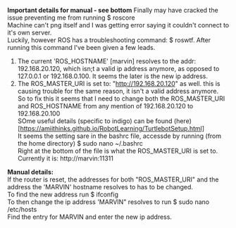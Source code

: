 **Important details for manual - see bottom**
Finally may have cracked the issue preventing me from running $ roscore  
Machine can't png itself and I was getting error saying it couldn't connect to it's own server.  
Luckily, however ROS has a troubleshooting command: $ roswtf.  After running this command I've been given a few leads.  
1. The current 'ROS_HOSTNAME' [marvin] resolves to the addr: 192.168.20.120, which isn;t a valid ip address anymore, as opposed to 127.0.0.1 or 192.168.0.100. It seems the later is the new ip address.  
2. The ROS_MASTER_URI is set to: "http://192.168.20.120" as well. this is causing trouble for the same reason, it isn't a valid address anymore.  
So to fix this it seems that I need to change both the ROS_MASTER_URI and ROS_HOSTNAME from any mention of 192.168.20.120 to 192.168.20.100  
SOme useful details (specific to indigo) can be found (here)[https://amiithinks.github.io/RobotLearning/TurtlebotSetup.html]  
It seems the setting sare in the bashrc file, accessde by running (from the home directory) $ sudo nano ~/.bashrc  
Right at the bottom of the file is what the ROS_MASTER_URI is set to. Currently it is: http://marvin:11311  



**Manual details:**  
If the router is reset, the addresses for both "ROS_MASTER_URI" and the address the 'MARVIN' hostname resolves to has to be changed.   
To find the new address run $ ifconfig  
To then change the ip address 'MARVIN" resolves to run $ sudo nano /etc/hosts  
Find the entry for MARVIN and enter the new ip address.
